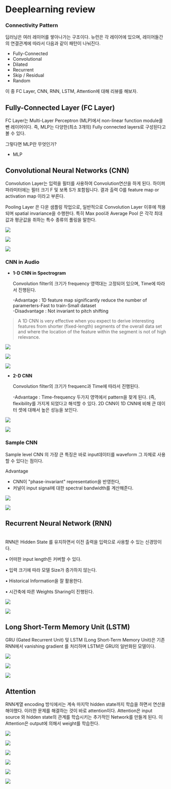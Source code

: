 # Deeplearning review

### Connectivity Pattern

딥러닝은 여러 레이어를 쌓아나가는 구조이다. 뉴런은 각 레이어에 있으며, 레이어들간의 연결관계에 따라서 다음과 같이 패턴이 나눠진다.

* Fully-Connected
* Convolutional
* Dilated
* Recurrent
* Skip / Residual
* Random

 이 중 FC Layer, CNN, RNN, LSTM, Attention에 대해 리뷰를 해보자.

## Fully-Connected Layer \(FC Layer\)

FC Layer는 Multi-Layer Perceptron \(MLP\)에서 non-linear function module을 뺀 레이어이다.  즉,  MLP는 다양한\(최소 3개의\) Fully connected layers로 구성된다고 볼 수 있다.

그렇다면 MLP란 무엇인가?

* MLP 



## Convolutional Neural Networks \(CNN\)

Convolution Layer는 입력을 필터를 사용하여 Convolution연산을 하게 된다. 하이퍼 파라미터에는 필터 크기 F 및 보폭 S가 포함됩니다. 결과 출력 O를 feature map or activation map 이라고 부른다.

Pooling Layer 은 다운 샘플링 작업으로, 일반적으로 Convolution Layer 이후에 적용되며 spatial invariance을 수행한다. 특히 Max pool과 Average Pool 은 각각 최대 값과 평균값을 취하는 특수 종류의 풀링을 말한다.

![](../../.gitbook/assets/image%20%2831%29.png)

![](../../.gitbook/assets/image%20%2828%29.png)

![](../../.gitbook/assets/image%20%2829%29.png)

### CNN in Audio

* **1-D CNN in Spectrogram**

  Convolution filter의 크기가 frequency 영역대는 고정되어 있으며, Time에 따라서 진행된다.

  -Advantage : 1D feature map significantly reduce the number of paramerters-Fast to train-Small dataset   
  -Disadvantage : Not invariant to pitch shifting

> A 1D CNN is very effective when you expect to derive interesting features from shorter \(fixed-length\) segments of the overall data set and where the location of the feature within the segment is not of high relevance.

![](../../.gitbook/assets/image%20%288%29.png)

![](../../.gitbook/assets/image%20%2825%29.png)

![](../../.gitbook/assets/image%20%2822%29.png)



* **2-D CNN**

  Convolution filter의 크기가 frequenc과 Time에 따라서 진행된다.

  -Advantage : Time-frequency 두가지 영역에서 pattern을 찾게  된다. \(즉, flexibility를 가지게 되었다고 해석할 수 있다. 2D CNN이 1D CNN에 비해 큰 데이터 셋에 대해서 높은 성능을 보인다.

![](../../.gitbook/assets/image%20%2826%29.png)

![](../../.gitbook/assets/image%20%2830%29.png)

### 

### Sample CNN

Sample level CNN 의 가장 큰 특징은 바로 input데이터를 waveform 그 자체로 사용할 수 있다는 점이다.

Advantage 

*  CNN이 "phase-invariant" representation을 반영한다,
* 커널이 input signal에 대한 spectral bandwidth를 계산해준다.

![](../../.gitbook/assets/image%20%2832%29.png)

![](../../.gitbook/assets/image%20%2817%29.png)



## Recurrent Neural Network \(RNN\)

[  
](https://dreamgonfly.github.io/blog/understanding-rnn/)RNN은 Hidden State 를 유지하면서 이전 출력을 입력으로 사용할 수 있는 신경망이다.

• 어떠한 input length든 커버할 수 있다.

• 입력 크기에 따라 모델 Size가 증가하지 않는다.

• Historical Information을 잘 활용한다.

• 시간축에 따른 Weights Sharing이 진행된다.

![](../../.gitbook/assets/image%20%2827%29.png)

![](../../.gitbook/assets/image%20%2813%29.png)



## Long Short-Term Memory Unit \(LSTM\)

GRU \(Gated Recurrent Unit\) 및 LSTM \(Long Short-Term Memory Unit\)은 기존 RNN에서 vanishing gradient 를 처리하며 LSTM은 GRU의 일반화된 모델이다.

![](../../.gitbook/assets/image%20%2821%29.png)

![](../../.gitbook/assets/image%20%289%29.png)

![](../../.gitbook/assets/image%20%2820%29.png)



## Attention

RNN계열 encoding 방식에서는 계속 마지막 hidden state까지 학습을 하면서 연산을 해야했다. 이러한 문제를 해결하는 것이 바로 attention이다. Attention은 input source 와 hidden state의 관계를 학습시키는 추가적인 Network를 만들게 된다. 이 Attention은 output에 의해서 weight를 학습한다.

![](../../.gitbook/assets/image%20%2812%29.png)

![](../../.gitbook/assets/image%20%2814%29.png)

![](../../.gitbook/assets/image%20%2816%29.png)

![](../../.gitbook/assets/image%20%2815%29.png)

![](../../.gitbook/assets/image%20%2810%29.png)

![](../../.gitbook/assets/image%20%2818%29.png)

